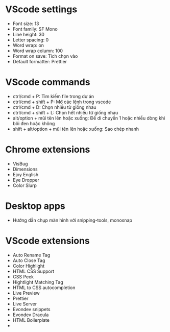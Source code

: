 # VScode settings

- Font size: 13
- Font family: SF Mono
- Line height: 30
- Letter spacing: 0
- Word wrap: on
- Word wrap column: 100
- Format on save: Tích chọn vào
- Default formatter: Prettier

# VScode commands

- ctrl/cmd + P: Tìm kiếm file trong dự án
- ctrl/cmd + shift + P: Mở các lệnh trong vscode
- ctrl/cmd + D: Chọn nhiều từ giống nhau
- ctrl/cmd + shift + L: Chọn hết nhiều từ giống nhau
- alt/option + mũi tên lên hoặc xuống: Để di chuyển 1 hoặc nhiều dòng khi bôi đen hoặc không
- shift + alt/option + mũi tên lên hoặc xuống: Sao chép nhanh

# Chrome extensions

- VisBug
- Dimensions
- Ejoy English
- Eye Dropper
- Color Slurp

# Desktop apps

- Hướng dẫn chụp màn hình với snipping-tools, monosnap

# VScode extensions
- Auto Rename Tag
- Auto Close Tag
- Color Highlight
- HTML CSS Support
- CSS Peek
- Hightlight Matching Tag
- HTML to CSS autocompletion
- Live Preview
- Prettier
- Live Server
- Evondev snippets
- Evondev Dracula
- HTML Boilerplate
- 